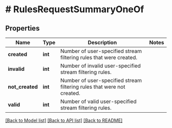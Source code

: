 # # RulesRequestSummaryOneOf

## Properties

Name | Type | Description | Notes
------------ | ------------- | ------------- | -------------
**created** | **int** | Number of user-specified stream filtering rules that were created. |
**invalid** | **int** | Number of invalid user-specified stream filtering rules. |
**not_created** | **int** | Number of user-specified stream filtering rules that were not created. |
**valid** | **int** | Number of valid user-specified stream filtering rules. |

[[Back to Model list]](../../README.md#models) [[Back to API list]](../../README.md#endpoints) [[Back to README]](../../README.md)
